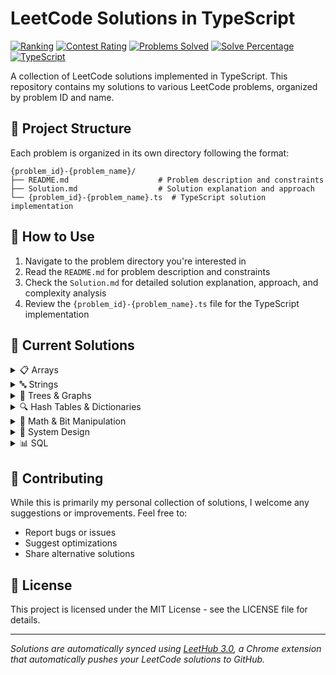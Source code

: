 # LeetCode Solutions in TypeScript

[![Ranking](https://img.shields.io/badge/dynamic/json?style=for-the-badge&labelColor=black&color=orange&label=Ranking&query=ranking&url=https%3A%2F%2Fleetcode-badge.vercel.app%2Fapi%2Fusers%2Ffuric&logo=leetcode&logoColor=yellow)](https://leetcode.com/furic/)
[![Contest Rating](https://img.shields.io/badge/dynamic/json?style=for-the-badge&labelColor=black&color=brightgreen&label=Contest%20Rating&query=rating&url=https%3A%2F%2Fleetcode-badge.vercel.app%2Fapi%2Fusers%2Ffuric&logo=leetcode&logoColor=yellow)](https://leetcode.com/furic/)
[![Problems Solved](https://img.shields.io/badge/dynamic/json?style=for-the-badge&labelColor=black&color=blue&label=Problems%20Solved&query=solvedOverTotal&url=https%3A%2F%2Fleetcode-badge.vercel.app%2Fapi%2Fusers%2Ffuric&logo=leetcode&logoColor=yellow)](https://leetcode.com/furic/)
[![Solve Percentage](https://img.shields.io/badge/dynamic/json?style=for-the-badge&labelColor=black&color=success&label=Solve%20Percentage&query=solvedPercentage&url=https%3A%2F%2Fleetcode-badge.vercel.app%2Fapi%2Fusers%2Ffuric&logo=leetcode&logoColor=yellow)](https://leetcode.com/furic/)
[![TypeScript](https://img.shields.io/badge/TypeScript-007ACC?style=for-the-badge&logo=typescript&logoColor=white)](https://www.typescriptlang.org/)

A collection of LeetCode solutions implemented in TypeScript. This repository contains my solutions to various LeetCode problems, organized by problem ID and name.

## 📁 Project Structure

Each problem is organized in its own directory following the format:
```
{problem_id}-{problem_name}/
├── README.md                    # Problem description and constraints
├── Solution.md                  # Solution explanation and approach
└── {problem_id}-{problem_name}.ts  # TypeScript solution implementation
```

## 🚀 How to Use

1. Navigate to the problem directory you're interested in
2. Read the `README.md` for problem description and constraints
3. Check the `Solution.md` for detailed solution explanation, approach, and complexity analysis
4. Review the `{problem_id}-{problem_name}.ts` file for the TypeScript implementation

## 📝 Current Solutions

<details>
<summary>📋 Arrays</summary>

<details>
<summary>Prefix Sum & Subarray/Product Problems</summary>
- [0713. Subarray Product Less Than K](./0713-subarray-product-less-than-k/)
- [2348. Number Of Zero Filled Subarrays](./2348-number-of-zero-filled-subarrays/)
- [3349. Adjacent Increasing Subarrays Detection I](./3349-adjacent-increasing-subarrays-detection-i/)
- [3350. Adjacent Increasing Subarrays Detection Ii](./3350-adjacent-increasing-subarrays-detection-ii/)
- [3539. Find Sum of Array Product of Magical Sequences](./3539-find-sum-of-array-product-of-magical-sequences/)
- [3542. Minimum Operations to Convert All Elements to Zero](./3542-minimum-operations-to-convert-all-elements-to-zero/)
- [3587. Minimum Adjacent Swaps To Alternate Parity](./3587-minimum-adjacent-swaps-to-alternate-parity/)
- [3599. Partition Array To Minimize Xor](./3599-partition-array-to-minimize-xor/)
- [3689. Maximum Total Subarray Value I](./3689-maximum-total-subarray-value-i/)
- [3719. Longest Balanced Subarray I](./3719-longest-balanced-subarray-i/)

</details>

<details>
<summary>Sorting, Pairing & Removal</summary>
- [0014. Longest Common Prefix](./0014-longest-common-prefix/)
- [0049. Group Anagrams](./0049-group-anagrams/)
- [0073. Set Matrix Zeroes](./0073-set-matrix-zeroes/)
- [0075. Sort Colors](./0075-sort-colors/)
- [0869. Reordered Power Of 2](./0869-reordered-power-of-2/)
- [0976. Largest Perimeter Triangle](./0976-largest-perimeter-triangle/)
- [1233. Remove Sub Folders From The Filesystem](./1233-remove-sub-folders-from-the-filesystem/)
- [2014. Longest Subsequence Repeated K Times](./2014-longest-subsequence-repeated-k-times/)
- [2099. Find Subsequence Of Length K With The Largest Sum](./2099-find-subsequence-of-length-k-with-the-largest-sum/)
- [2300. Successful Pairs Of Spells And Potions](./2300-successful-pairs-of-spells-and-potions/)
- [2327. Number Of People Aware Of A Secret](./2327-number-of-people-aware-of-a-secret/)
- [2402. Meeting Rooms Iii](./2402-meeting-rooms-iii/)
- [2406. Divide Intervals Into Minimum Number Of Groups](./2406-divide-intervals-into-minimum-number-of-groups/)
- [2410. Maximum Matching Of Players With Trainers](./2410-maximum-matching-of-players-with-trainers/)
- [2616. Minimize The Maximum Difference Of Pairs](./2616-minimize-the-maximum-difference-of-pairs/)
- [3362. Zero Array Transformation Iii](./3362-zero-array-transformation-iii/)
- [3397. Maximum Number Of Distinct Elements After Operations](./3397-maximum-number-of-distinct-elements-after-operations/)
- [3424. Minimum Cost To Make Arrays Identical](./3424-minimum-cost-to-make-arrays-identical/)
- [3507. Minimum Pair Removal to Sort Array I](./3507-minimum-pair-removal-to-sort-array-i/)
- [3510. Minimum Pair Removal to Sort Array II](./3510-minimum-pair-removal-to-sort-array-ii/)
- [3536. Maximum Product of Two Digits](./3536-maximum-product-of-two-digits/)
- [3538. Merge Operations For Minimum Travel Time](./3538-merge-operations-for-minimum-travel-time/)
- [3551. Minimum Swaps To Sort By Digit Sum](./3551-minimum-swaps-to-sort-by-digit-sum/)
- [3572. Maximize Ysum By Picking A Triplet Of Distinct Xvalues](./3572-maximize-ysum-by-picking-a-triplet-of-distinct-xvalues/)
- [3644. Maximum K To Sort A Permutation](./3644-maximum-k-to-sort-a-permutation/)
- [3649. Number Of Perfect Pairs](./3649-number-of-perfect-pairs/)
- [3668. Restore Finishing Order](./3668-restore-finishing-order/)
- [3727. Maximum Alternating Sum Of Squares](./3727-maximum-alternating-sum-of-squares/)

</details>

<details>
<summary>Counting, Frequency & Miscellaneous</summary>

<details>
<summary>Counting & Frequency</summary>

- [1128. Number Of Equivalent Domino Pairs](./1128-number-of-equivalent-domino-pairs/)
- [1498. Number of Subsequences That Satisfy the Given Sum Condition](./1498-number-of-subsequences-that-satisfy-the-given-sum-condition/)
- [1504. Count Submatrices With All Ones](./1504-count-submatrices-with-all-ones/)
- [1733. Minimum Number Of People To Teach](./1733-minimum-number-of-people-to-teach/)
- [1751. Maximum Number Of Events That Can Be Attended Ii](./1751-maximum-number-of-events-that-can-be-attended-ii/)
- [2210. Count Hills And Valleys In An Array](./2210-count-hills-and-valleys-in-an-array/)
- [2406. Divide Intervals Into Minimum Number of Groups](./2406-divide-intervals-into-minimum-number-of-groups/)
- [2409. Count Days Spent Together](./2409-count-days-spent-together/)
- [2549. Count Distinct Numbers On Board](./2549-count-distinct-numbers-on-board/)
- [3005. Count Elements With Maximum Frequency](./3005-count-elements-with-maximum-frequency/)
- [3343. Count Number Of Balanced Permutations](./3343-count-number-of-balanced-permutations/)
- [3346. Maximum Frequency Of An Element After Performing Operations I](./3346-maximum-frequency-of-an-element-after-performing-operations-i/)
- [3347. Maximum Frequency Of An Element After Performing Operations Ii](./3347-maximum-frequency-of-an-element-after-performing-operations-ii/)
- [3405. Count The Number Of Arrays With K Matching Adjacent Elements](./3405-count-the-number-of-arrays-with-k-matching-adjacent-elements/)
- [3442. Maximum Difference Between Even And Odd Frequency I](./3442-maximum-difference-between-even-and-odd-frequency-i/)
- [3448. Count Substrings Divisible By Last Digit](./3448-count-substrings-divisible-by-last-digit/)
- [3514. Number Of Unique Xor Triplets Ii](./3514-number-of-unique-xor-triplets-ii/)
- [3527. Find The Most Common Response](./3527-find-the-most-common-response/)
- [3529. Count Cells in Overlapping Horizontal and Vertical Substrings](./3529-count-cells-in-overlapping-horizontal-and-vertical-substrings/)
- [3531. Count Covered Buildings](./3531-count-covered-buildings/)
- [3569. Maximize Count Of Distinct Primes After Split](./3569-maximize-count-of-distinct-primes-after-split/)
- [3577. Count The Number Of Computer Unlocking Permutations](./3577-count-the-number-of-computer-unlocking-permutations/)
- [3583. Count Special Triplets](./3583-count-special-triplets/)
- [3589. Count Prime Gap Balanced Subarrays](./3589-count-prime-gap-balanced-subarrays/)
- [3591. Check If Any Element Has Prime Frequency](./3591-check-if-any-element-has-prime-frequency/)
- [3649. Number Of Perfect Pairs](./3649-number-of-perfect-pairs/)
- [3663. Find The Least Frequent Digit](./3663-find-the-least-frequent-digit/)
- [3692. Majority Frequency Characters](./3692-majority-frequency-characters/)
- [3704. Count No Zero Pairs That Sum To N](./3704-count-no-zero-pairs-that-sum-to-n/)
- [3729. Count Distinct Subarrays Divisible By K In Sorted Array](./3729-count-distinct-subarrays-divisible-by-k-in-sorted-array/)

</details>

<details>
<summary>Operations & Transformations</summary>

- [1290. Convert Binary Number in a Linked List to Integer](./1290-convert-binary-number-in-a-linked-list-to-integer/)
- [1298. Maximum Candies You Can Get from Boxes](./1298-maximum-candies-you-can-get-from-boxes/)
- [1323. Maximum 69 Number](./1323-maximum-69-number/)
- [1695. Maximum Erasure Value](./1695-maximum-erasure-value/)
- [1717. Maximum Score From Removing Substrings](./1717-maximum-score-from-removing-substrings/)
- [1792. Maximum Average Pass Ratio](./1792-maximum-average-pass-ratio/)
- [2016. Maximum Difference Between Increasing Elements](./2016-maximum-difference-between-increasing-elements/)
- [2163. Minimum Difference in Sums After Removal of Elements](./2163-minimum-difference-in-sums-after-removal-of-elements/)
- [2294. Partition Array Such That Maximum Difference Is K](./2294-partition-array-such-that-maximum-difference-is-k/)
- [2410. Maximum Matching of Players With Trainers](./2410-maximum-matching-of-players-with-trainers/)
- [2411. Smallest Subarrays With Maximum Bitwise OR](./2411-smallest-subarrays-with-maximum-bitwise-or/)
- [2566. Maximum Difference by Remapping a Digit](./2566-maximum-difference-by-remapping-a-digit/)
- [2616. Minimize the Maximum Difference of Pairs](./2616-minimize-the-maximum-difference-of-pairs/)
- [2918. Minimum Equal Sum of Two Arrays After Replacing Zeros](./2918-minimum-equal-sum-of-two-arrays-after-replacing-zeros/)
- [3085. Minimum Deletions To Make String K Special](./3085-minimum-deletions-to-make-string-k-special/)
- [3201. Find The Maximum Length Of Valid Subsequence I](./3201-find-the-maximum-length-of-valid-subsequence-i/)
- [3202. Find The Maximum Length Of Valid Subsequence Ii](./3202-find-the-maximum-length-of-valid-subsequence-ii/)
- [3355. Zero Array Transformation I](./3355-zero-array-transformation-i/)
- [3411. Maximum Subarray with Equal Products](./3411-maximum-subarray-with-equal-products/)
- [3423. Maximum Difference Between Adjacent Elements In A Circular Array](./3423-maximum-difference-between-adjacent-elements-in-a-circular-array/)
- [3424. Minimum Cost to Make Arrays Identical](./3424-minimum-cost-to-make-arrays-identical/)
- [3439. Reschedule Meetings for Maximum Free Time I](./3439-reschedule-meetings-for-maximum-free-time-i/)
- [3440. Reschedule Meetings for Maximum Free Time II](./3440-reschedule-meetings-for-maximum-free-time-ii/)
- [3480. Maximize Subarrays After Removing One Conflicting Pair](./3480-maximize-subarrays-after-removing-one-conflicting-pair/)
- [3487. Maximum Unique Subarray Sum After Deletion](./3487-maximum-unique-subarray-sum-after-deletion/)
- [3494. Find The Minimum Amount Of Time To Brew Potions](./3494-find-the-minimum-amount-of-time-to-brew-potions/)
- [3495. Minimum Operations To Make Array Elements Zero](./3495-minimum-operations-to-make-array-elements-zero/)
- [3502. Minimum Cost To Reach Every Position](./3502-minimum-cost-to-reach-every-position/)
- [3505. Minimum Operations To Make Elements Within K Subarrays Equal](./3505-minimum-operations-to-make-elements-within-k-subarrays-equal/)
- [3509. Maximum Product Of Subsequences With An Alternating Sum Equal To K](./3509-maximum-product-of-subsequences-with-an-alternating-sum-equal-to-k/)
- [3512. Minimum Operations to Make Array Sum Divisible by K](./3512-minimum-operations-to-make-array-sum-divisible-by-k/)
- [3542. Minimum Operations To Convert All Elements To Zero](./3542-minimum-operations-to-convert-all-elements-to-zero/)
- [3543. Maximum Weighted K Edge Path](./3543-maximum-weighted-k-edge-path/)
- [3545. Minimum Deletions For At Most K Distinct Characters](./3545-minimum-deletions-for-at-most-k-distinct-characters/)
- [3567. Minimum Absolute Difference in Sliding Submatrix](./3567-minimum-absolute-difference-in-sliding-submatrix/)
- [3568. Minimum Moves To Clean The Classroom](./3568-minimum-moves-to-clean-the-classroom/)
- [3572. Maximize Y Sum by Picking a Triplet of Distinct X Values](./3572-maximize-ysum-by-picking-a-triplet-of-distinct-xvalues/)
- [3576. Transform Array To All Equal Elements](./3576-transform-array-to-all-equal-elements/)
- [3584. Maximum Product of First and Last Elements of a Subsequence](./3584-maximum-product-of-first-and-last-elements-of-a-subsequence/)
- [3587. Minimum Adjacent Swaps to Alternate Parity](./3587-minimum-adjacent-swaps-to-alternate-parity/)
- [3588. Find Maximum Area Of A Triangle](./3588-find-maximum-area-of-a-triangle/)
- [3605. Minimum Stability Factor of Array](./3605-minimum-stability-factor-of-array/)
- [3609. Minimum Moves To Reach Target In Grid](./3609-minimum-moves-to-reach-target-in-grid/)
- [3644. Maximum K To Sort A Permutation](./3644-maximum-k-to-sort-a-permutation/)
- [3674. Minimum Operations To Equalize Array](./3674-minimum-operations-to-equalize-array/)
- [3679. Minimum Discards To Balance Inventory](./3679-minimum-discards-to-balance-inventory/)
- [3689. Maximum Total Subarray Value I](./3689-maximum-total-subarray-value-i/)
- [3698. Split Array With Minimum Difference](./3698-split-array-with-minimum-difference/)
- [3724. Minimum Operations To Transform Array](./3724-minimum-operations-to-transform-array/)

</details>

<details>
<summary>General Array Problems</summary>

- [2011. Final Value Of Variable After Performing Operations](./2011-final-value-of-variable-after-performing-operations/)
- [2273. Find Resultant Array After Removing Anagrams](./2273-find-resultant-array-after-removing-anagrams/)
- [2598. Smallest Missing Non Negative Integer After Operations](./2598-smallest-missing-non-negative-integer-after-operations/)
- [3147. Taking Maximum Energy From The Mystic Dungeon](./3147-taking-maximum-energy-from-the-mystic-dungeon/)

</details>

<details>
<summary>General Array Problems</summary>

- [0001. Two Sum](./0001-two-sum/)
- [0002. Add Two Numbers](./0002-add-two-numbers/)
- [0118. Pascal's Triangle](./0118-pascals-triangle/)
- [0166. Fraction To Recurring Decimal](./0166-fraction-to-recurring-decimal/)
- [0440. K Th Smallest In Lexicographical Order](./0440-k-th-smallest-in-lexicographical-order/)
- [0594. Longest Harmonious Subsequence](./0594-longest-harmonious-subsequence/)
- [0679. 24 Game](./0679-24-game/)
- [0767. Reorganize String](./0767-reorganize-string/)
- [0808. Soup Servings](./0808-soup-servings/)
- [0904. Fruit Into Baskets](./0904-fruit-into-baskets/)
- [1304. Find N Unique Integers Sum Up To Zero](./1304-find-n-unique-integers-sum-up-to-zero/)
- [1394. Find Lucky Integer In An Array](./1394-find-lucky-integer-in-an-array/)
- [1488. Avoid Flood In The City](./1488-avoid-flood-in-the-city/)
- [1518. Water Bottles](./1518-water-bottles/)
- [1550. Three Consecutive Odds](./1550-three-consecutive-odds/)
- [1865. Finding Pairs With a Certain Sum](./1865-finding-pairs-with-a-certain-sum/)
- [1900. The Earliest And Latest Rounds Where Players Compete](./1900-the-earliest-and-latest-rounds-where-players-compete/)
- [1920. Build Array from Permutation](./1920-build-array-from-permutation/)
- [1930. Unique Length 3 Palindromic Subsequences](./1930-unique-length-3-palindromic-subsequences/)
- [1931. Painting A Grid With Three Different Colors](./1931-painting-a-grid-with-three-different-colors/)
- [2040. Kth Smallest Product of Two Sorted Arrays](./2040-kth-smallest-product-of-two-sorted-arrays/)
- [2048. Next Greater Numerically Balanced Number](./2048-next-greater-numerically-balanced-number/)
- [2081. Sum of k-Mirror Numbers](./2081-sum-of-k-mirror-numbers/)
- [2094. Finding 3-Digit Even Numbers](./2094-finding-3-digit-even-numbers/)
- [2115. Find All Possible Recipes From Given Supplies](./2115-find-all-possible-recipes-from-given-supplies/)
- [2131. Longest Palindrome By Concatenating Two Letter Words](./2131-longest-palindrome-by-concatenating-two-letter-words/)
- [2138. Divide a String Into Groups of Size k](./2138-divide-a-string-into-groups-of-size-k/)
- [2200. Find All K-Distant Indices in an Array](./2200-find-all-k-distant-indices-in-an-array/)
- [2235. Add Two Integers](./2235-add-two-integers/)
- [2300. Successful Pairs Of Spells And Potions](./2300-successful-pairs-of-spells-and-potions/)
- [2402. Meeting Rooms III](./2402-meeting-rooms-iii/)
- [2425. Bitwise XOR of All Pairings](./2425-bitwise-xor-of-all-pairings/)
- [2561. Rearranging Fruits](./2561-rearranging-fruits/)
- [2894. Divisible and Non-divisible Sums Difference](./2894-divisible-and-non-divisible-sums-difference/)
- [2900. Longest Unequal Adjacent Groups Subsequence I](./2900-longest-unequal-adjacent-groups-subsequence-i/)
- [2901. Longest Unequal Adjacent Groups Subsequence Ii](./2901-longest-unequal-adjacent-groups-subsequence-ii/)
- [2966. Divide Array Into Arrays With Max Difference](./2966-divide-array-into-arrays-with-max-difference/)
- [3100. Water Bottles Ii](./3100-water-bottles-ii/)
- [3438. Find Valid Pair Of Adjacent Digits In String](./3438-find-valid-pair-of-adjacent-digits-in-string/)
- [3447. Assign Elements To Groups With Constraints](./3447-assign-elements-to-groups-with-constraints/)
- [3479. Fruits into Baskets III](./3479-fruits-into-baskets-iii/)
- [3508. Implement Router](./3508-implement-router/)
- [3516. Find Closest Person](./3516-find-closest-person/)
- [3528. Unit Conversion I](./3528-unit-conversion-i/)
- [3533. Concatenated Divisibility](./3533-concatenated-divisibility/)
- [3534. Path Existence Queries In A Graph Ii](./3534-path-existence-queries-in-a-graph-ii/)
- [3537. Fill a Special Grid](./3537-fill-a-special-grid/)
- [3539. Find Sum Of Array Product Of Magical Sequences](./3539-find-sum-of-array-product-of-magical-sequences/)
- [3541. Find Most Frequent Vowel And Consonant](./3541-find-most-frequent-vowel-and-consonant/)
- [3544. Subtree Inversion Sum](./3544-subtree-inversion-sum/)
- [3566. Partition Array into Two Equal Product Subsets](./3566-partition-array-into-two-equal-product-subsets/)
- [3573. Best Time To Buy And Sell Stock V](./3573-best-time-to-buy-and-sell-stock-v/)
- [3590. Kth Smallest Path Xor Sum](./3590-kth-smallest-path-xor-sum/)
- [3592. Inverse Coin Change](./3592-inverse-coin-change/)
- [3606. Coupon Code Validator](./3606-coupon-code-validator/)
- [3664. Two Letter Card Game](./3664-two-letter-card-game/)
- [3668. Restore Finishing Order](./3668-restore-finishing-order/)
- [3669. Balanced K Factor Decomposition](./3669-balanced-k-factor-decomposition/)
- [3694. Distinct Points Reachable After Substring Removal](./3694-distinct-points-reachable-after-substring-removal/)
- [3701. Compute Alternating Sum](./3701-compute-alternating-sum/)
- [3718. Smallest Missing Multiple Of K](./3718-smallest-missing-multiple-of-k/)
- [3728. Stable Subarrays With Equal Boundary And Interior Sum](./3728-stable-subarrays-with-equal-boundary-and-interior-sum/)

</details>

</details>

<details>
<summary>Matrix Problems</summary>
- [0036. Valid Sudoku](./0036-valid-sudoku/)
- [0054. Spiral Matrix](./0054-spiral-matrix/)
- [0059. Spiral Matrix II](./0059-spiral-matrix-ii/)
- [0073. Set Matrix Zeroes](./0073-set-matrix-zeroes/)
- [0200. Number Of Islands](./0200-number-of-islands/)
- [0407. Trapping Rain Water Ii](./0407-trapping-rain-water-ii/)
- [0417. Pacific Atlantic Water Flow](./0417-pacific-atlantic-water-flow/)
- [0778. Swim In Rising Water](./0778-swim-in-rising-water/)
- [0885. Spiral Matrix III](./0885-spiral-matrix-iii/)
- [2326. Spiral Matrix IV](./2326-spiral-matrix-iv/)
- [3000. Maximum Area Of Longest Diagonal Rectangle](./3000-maximum-area-of-longest-diagonal-rectangle/)
- [3195. Find The Minimum Area To Cover All Ones I](./3195-find-the-minimum-area-to-cover-all-ones-i/)
- [3341. Find Minimum Time To Reach Last Room I](./3341-find-minimum-time-to-reach-last-room-i/)
- [3342. Find Minimum Time To Reach Last Room Ii](./3342-find-minimum-time-to-reach-last-room-ii/)
- [3363. Find The Maximum Number Of Fruits Collected](./3363-find-the-maximum-number-of-fruits-collected/)
- [3426. Manhattan Distances Of All Arrangements Of Pieces](./3426-manhattan-distances-of-all-arrangements-of-pieces/)
- [3446. Sort Matrix by Diagonals](./3446-sort-matrix-by-diagonals/)
- [3459. Length Of Longest V Shaped Diagonal Segment](./3459-length-of-longest-v-shaped-diagonal-segment/)
- [3529. Count Cells In Overlapping Horizontal And Vertical Substrings](./3529-count-cells-in-overlapping-horizontal-and-vertical-substrings/)
- [3537. Fill A Special Grid](./3537-fill-a-special-grid/)
- [3552. Grid Teleportation Traversal](./3552-grid-teleportation-traversal/)
- [3567. Minimum Absolute Difference In Sliding Submatrix](./3567-minimum-absolute-difference-in-sliding-submatrix/)
- [3603. Minimum Cost Path With Alternating Directions Ii](./3603-minimum-cost-path-with-alternating-directions-ii/)
- [3643. Flip Square Submatrix Vertically](./3643-flip-square-submatrix-vertically/)

</details>

<details>
<summary>Two-Pointer & Sliding Window</summary>
- [0011. Container With Most Water](./0011-container-with-most-water/)
- [0013. Roman To Integer](./0013-roman-to-integer/)
- [0015. 3Sum](./0015-3sum/)
- [0120. Triangle](./0120-triangle/)
- [0135. Candy](./0135-candy/)
- [0165. Compare Version Numbers](./0165-compare-version-numbers/)
- [0326. Power Of Three](./0326-power-of-three/)
- [0837. New 21 Game](./0837-new-21-game/)
- [0904. Fruit Into Baskets](./0904-fruit-into-baskets/)
- [1249. Minimum Remove to Make Valid Parentheses](./1249-minimum-remove-to-make-valid-parentheses/)
- [1353. Maximum Number Of Events That Can Be Attended](./1353-maximum-number-of-events-that-can-be-attended/)
- [1493. Longest Subarray Of 1s After Deleting One Element](./1493-longest-subarray-of-1s-after-deleting-one-element/)
- [1498. Number Of Subsequences That Satisfy The Given Sum Condition](./1498-number-of-subsequences-that-satisfy-the-given-sum-condition/)
- [1695. Maximum Erasure Value](./1695-maximum-erasure-value/)
- [1751. Maximum Number Of Events That Can Be Attended Ii](./1751-maximum-number-of-events-that-can-be-attended-ii/)
- [2040. Kth Smallest Product Of Two Sorted Arrays](./2040-kth-smallest-product-of-two-sorted-arrays/)
- [2163. Minimum Difference In Sums After Removal Of Elements](./2163-minimum-difference-in-sums-after-removal-of-elements/)
- [2438. Range Product Queries Of Powers](./2438-range-product-queries-of-powers/)
- [3021. Alice And Bob Playing Flower Game](./3021-alice-and-bob-playing-flower-game/)
- [3027. Find The Number Of Ways To Place People Ii](./3027-find-the-number-of-ways-to-place-people-ii/)
- [3197. Find The Minimum Area To Cover All Ones Ii](./3197-find-the-minimum-area-to-cover-all-ones-ii/)
- [3439. Reschedule Meetings For Maximum Free Time I](./3439-reschedule-meetings-for-maximum-free-time-i/)
- [3477. Fruits Into Baskets Ii](./3477-fruits-into-baskets-ii/)
- [3479. Fruits Into Baskets Iii](./3479-fruits-into-baskets-iii/)
- [3608. Minimum Time For K Connected Components](./3608-minimum-time-for-k-connected-components/)
- [3690. Split And Merge Array Transformation](./3690-split-and-merge-array-transformation/)
- [3698. Split Array With Minimum Difference](./3698-split-array-with-minimum-difference/)
- [3727. Maximum Alternating Sum Of Squares](./3727-maximum-alternating-sum-of-squares/)

</details>

<details>
<summary>Dynamic Programming</summary>
- [0790. Domino and Tromino Tiling](./0790-domino-and-tromino-tiling/)
- [1039. Minimum Score Triangulation Of Polygon](./1039-minimum-score-triangulation-of-polygon/)
- [1432. Max Difference You Can Get From Changing an Integer](./1432-max-difference-you-can-get-from-changing-an-integer/)
- [2787. Ways To Express An Integer As Sum Of Powers](./2787-ways-to-express-an-integer-as-sum-of-powers/)
- [3202. Find The Maximum Length Of Valid Subsequence Ii](./3202-find-the-maximum-length-of-valid-subsequence-ii/)
- [3573. Best Time To Buy And Sell Stock V](./3573-best-time-to-buy-and-sell-stock-v/)
- [3592. Inverse Coin Change](./3592-inverse-coin-change/)
- [3652. Best Time To Buy And Sell Stock Using Strategy](./3652-best-time-to-buy-and-sell-stock-using-strategy/)
- [3693. Climbing Stairs Ii](./3693-climbing-stairs-ii/)

</details>

</details>

<details>
<summary>🔤 Strings</summary>

### String Manipulation

<details>
<summary>Lexicographical & Ordering</summary>

- [0386. Lexicographical Numbers](./0386-lexicographical-numbers/)
- [1061. Lexicographically Smallest Equivalent String](./1061-lexicographically-smallest-equivalent-string/)
- [2434. Using a Robot to Print the Lexicographically Smallest String](./2434-using-a-robot-to-print-the-lexicographically-smallest-string/)
- [3170. Lexicographically Minimum String After Removing Stars](./3170-lexicographically-minimum-string-after-removing-stars/)
- [3403. Find the Lexicographically Largest String from the Box I](./3403-find-the-lexicographically-largest-string-from-the-box-i/)
- [3722. Lexicographically Smallest String After Reverse](./3722-lexicographically-smallest-string-after-reverse/)

</details>

<details>
<summary>String Transformations & Operations</summary>

- [1768. Merge Strings Alternately](./1768-merge-strings-alternately/)
- [2138. Divide A String Into Groups Of Size K](./2138-divide-a-string-into-groups-of-size-k/)
- [3330. Find the Original Typed String I](./3330-find-the-original-typed-string-i/)
- [3333. Find the Original Typed String II](./3333-find-the-original-typed-string-ii/)
- [3335. Total Characters in String After Transformations I](./3335-total-characters-in-string-after-transformations-i/)
- [3337. Total Characters in String After Transformations II](./3337-total-characters-in-string-after-transformations-ii/)
- [3675. Minimum Operations To Transform String](./3675-minimum-operations-to-transform-string/)

</details>

<details>
<summary>Palindromes & Subsequences</summary>

- [1930. Unique Length-3 Palindromic Subsequences](./1930-unique-length-3-palindromic-subsequences/)
- [2131. Longest Palindrome by Concatenating Two Letter Words](./2131-longest-palindrome-by-concatenating-two-letter-words/)
- [2311. Longest Binary Subsequence Less Than or Equal to K](./2311-longest-binary-subsequence-less-than-or-equal-to-k/)
- [3504. Longest Palindrome After Substring Concatenation II](./3504-longest-palindrome-after-substring-concatenation-ii/)
- [3517. Smallest Palindromic Rearrangement I](./3517-smallest-palindromic-rearrangement-i/)
- [3702. Longest Subsequence With Non Zero Bitwise Xor](./3702-longest-subsequence-with-non-zero-bitwise-xor/)

</details>

<details>
<summary>Vowels & Character Patterns</summary>

- [2785. Sort Vowels In A String](./2785-sort-vowels-in-a-string/)
- [2942. Find Words Containing Character](./2942-find-words-containing-character/)
- [3136. Valid Word](./3136-valid-word/)
- [3227. Vowels Game In A String](./3227-vowels-game-in-a-string/)
- [3306. Count of Substrings Containing Every Vowel and K Consonants II](./3306-count-of-substrings-containing-every-vowel-and-k-consonants-ii/)

</details>

<details>
<summary>String Matching & Substrings</summary>

- [1717. Maximum Score From Removing Substrings](./1717-maximum-score-from-removing-substrings/)
- [3085. Minimum Deletions to Make String K-Special](./3085-minimum-deletions-to-make-string-k-special/)
- [3448. Count Substrings Divisible by Last Digit](./3448-count-substrings-divisible-by-last-digit/)
- [3545. Minimum Deletions for at Most K Distinct Characters](./3545-minimum-deletions-for-at-most-k-distinct-characters/)
- [3557. Find Maximum Number of Non-Intersecting Substrings](./3557-find-maximum-number-of-non-intersecting-substrings/)
- [3598. Longest Common Prefix Between Adjacent Strings After Removals](./3598-longest-common-prefix-between-adjacent-strings-after-removals/)
- [3703. Remove K Balanced Substrings](./3703-remove-k-balanced-substrings/)
- [3707. Equal Score Substrings](./3707-equal-score-substrings/)

</details>

<details>
<summary>Digit & Number Strings</summary>

- [1323. Maximum 69 Number](./1323-maximum-69-number/)
- [2264. Largest 3 Same Digit Number In String](./2264-largest-3-same-digit-number-in-string/)
- [2566. Maximum Difference By Remapping A Digit](./2566-maximum-difference-by-remapping-a-digit/)
- [3438. Find Valid Pair of Adjacent Digits in String](./3438-find-valid-pair-of-adjacent-digits-in-string/)
- [3461. Check If Digits Are Equal In String After Operations I](./3461-check-if-digits-are-equal-in-string-after-operations-i/)
- [3550. Smallest Index with Digit Sum Equal to Index](./3550-smallest-index-with-digit-sum-equal-to-index/)
- [3551. Minimum Swaps to Sort by Digit Sum](./3551-minimum-swaps-to-sort-by-digit-sum/)
- [3556. Sum of Largest Prime Substrings](./3556-sum-of-largest-prime-substrings/)
- [3697. Compute Decimal Representation](./3697-compute-decimal-representation/)
- [3720. Lexicographically Smallest Permutation Greater Than Target](./3720-lexicographically-smallest-permutation-greater-than-target/)
- [3723. Maximize Sum Of Squares Of Digits](./3723-maximize-sum-of-squares-of-digits/)
- [3726. Remove Zeros In Decimal Representation](./3726-remove-zeros-in-decimal-representation/)

</details>

<details>
<summary>String Games & Encoding</summary>

- [3304. Find The K Th Character In String Game I](./3304-find-the-k-th-character-in-string-game-i/)
- [3307. Find The K Th Character In String Game Ii](./3307-find-the-k-th-character-in-string-game-ii/)
- [3582. Generate Tag for Video Caption](./3582-generate-tag-for-video-caption/)
- [3597. Partition String](./3597-partition-string/)
- [3602. Hexadecimal and Hexatrigesimal Conversion](./3602-hexadecimal-and-hexatrigesimal-conversion/)

</details>

<details>
<summary>File & Path Operations</summary>

- [1233. Remove Sub-Folders from the Filesystem](./1233-remove-sub-folders-from-the-filesystem/)
- [1948. Delete Duplicate Folders in System](./1948-delete-duplicate-folders-in-system/)

</details>

<details>
<summary>Validation & Parsing</summary>

- [0020. Valid Parentheses](./0020-valid-parentheses/)
- [2667. Create Hello World Function](./2667-create-hello-world-function/)

</details>


<details>
<summary>Strings & Palindromes</summary>

- [0009. Palindrome Number](./0009-palindrome-number/)
- [0020. Valid Parentheses](./0020-valid-parentheses/)
- [0165. Compare Version Numbers](./0165-compare-version-numbers/)
- [0767. Reorganize String](./0767-reorganize-string/)
- [1935. Maximum Number Of Words You Can Type](./1935-maximum-number-of-words-you-can-type/)
- [2014. Longest Subsequence Repeated k Times](./2014-longest-subsequence-repeated-k-times/)
- [2081. Sum Of K Mirror Numbers](./2081-sum-of-k-mirror-numbers/)
- [2264. Largest 3 Same Digit Number In String](./2264-largest-3-same-digit-number-in-string/)
- [3136. Valid Word](./3136-valid-word/)
- [3304. Find the K-th Character in String Game I](./3304-find-the-k-th-character-in-string-game-i/)
- [3307. Find the K-th Character in String Game II](./3307-find-the-k-th-character-in-string-game-ii/)
- [3440. Reschedule Meetings For Maximum Free Time Ii](./3440-reschedule-meetings-for-maximum-free-time-ii/)
- [3503. Longest Palindrome After Substring Concatenation I](./3503-longest-palindrome-after-substring-concatenation-i/)
- [3504. Longest Palindrome After Substring Concatenation II](./3504-longest-palindrome-after-substring-concatenation-ii/)
- [3517. Smallest Palindromic Rearrangement I](./3517-smallest-palindromic-rearrangement-i/)
- [3598. Longest Common Prefix Between Adjacent Strings After Removals](./3598-longest-common-prefix-between-adjacent-strings-after-removals/)
- [3606. Coupon Code Validator](./3606-coupon-code-validator/)
- [3664. Two Letter Card Game](./3664-two-letter-card-game/)

</details>

</details>

<details>
<summary>🌳 Trees & Graphs</summary>

### Tree & Graph Problems
- [0124. Binary Tree Maximum Path Sum](./0124-binary-tree-maximum-path-sum/)
- [0199. Binary Tree Right Side View](./0199-binary-tree-right-side-view/)
- [0200. Number of Islands](./0200-number-of-islands/)
- [0386. Lexicographical Numbers](./0386-lexicographical-numbers/)
- [0543. Diameter of Binary Tree](./0543-diameter-of-binary-tree/)
- [0909. Snakes and Ladders](./0909-snakes-and-ladders/)
- [1353. Maximum Number of Events That Can Be Attended](./1353-maximum-number-of-events-that-can-be-attended/)
- [1857. Largest Color Value In A Directed Graph](./1857-largest-color-value-in-a-directed-graph/)
- [2322. Minimum Score After Removals on a Tree](./2322-minimum-score-after-removals-on-a-tree/)
- [2359. Find Closest Node to Given Two Nodes](./2359-find-closest-node-to-given-two-nodes/)
- [2561. Rearranging Fruits](./2561-rearranging-fruits/)
- [3068. Find the Maximum Sum of Node Values](./3068-find-the-maximum-sum-of-node-values/)
- [3341. Find Minimum Time to Reach Last Room I](./3341-find-minimum-time-to-reach-last-room-i/)
- [3342. Find Minimum Time to Reach Last Room II](./3342-find-minimum-time-to-reach-last-room-ii/)
- [3372. Maximize the Number of Target Nodes After Connecting Trees I](./3372-maximize-the-number-of-target-nodes-after-connecting-trees-i/)
- [3373. Maximize the Number of Target Nodes After Connecting Trees II](./3373-maximize-the-number-of-target-nodes-after-connecting-trees-ii/)
- [3425. Longest Special Path](./3425-longest-special-path/)
- [3426. Manhattan Distances of All Arrangements of Pieces](./3426-manhattan-distances-of-all-arrangements-of-pieces/)
- [3515. Shortest Path in a Weighted Tree](./3515-shortest-path-in-a-weighted-tree/)
- [3516. Find Closest Person](./3516-find-closest-person/)
- [3530. Maximum Profit from Valid Topological Order in DAG](./3530-maximum-profit-from-valid-topological-order-in-dag/)
- [3532. Path Existence Queries in a Graph I](./3532-path-existence-queries-in-a-graph-i/)
- [3533. Concatenated Divisibility](./3533-concatenated-divisibility/)
- [3534. Path Existence Queries in a Graph II](./3534-path-existence-queries-in-a-graph-ii/)
- [3538. Merge Operations for Minimum Travel Time](./3538-merge-operations-for-minimum-travel-time/)
- [3543. Maximum Weighted K Edge Path](./3543-maximum-weighted-k-edge-path/)
- [3544. Subtree Inversion Sum](./3544-subtree-inversion-sum/)
- [3558. Number of Ways to Assign Edge Weights I](./3558-number-of-ways-to-assign-edge-weights-i/)
- [3585. Find Weighted Median Node in Tree](./3585-find-weighted-median-node-in-tree/)
- [3590. Kth Smallest Path XOR Sum](./3590-kth-smallest-path-xor-sum/)
- [3593. Minimum Increments to Equalize Leaf Paths](./3593-minimum-increments-to-equalize-leaf-paths/)
- [3594. Minimum Time to Transport All Individuals](./3594-minimum-time-to-transport-all-individuals/)
- [3599. Partition Array to Minimize XOR](./3599-partition-array-to-minimize-xor/)
- [3600. Maximize Spanning Tree Stability with Upgrades](./3600-maximize-spanning-tree-stability-with-upgrades/)
- [3603. Minimum Cost Path with Alternating Directions II](./3603-minimum-cost-path-with-alternating-directions-ii/)
- [3604. Minimum Time to Reach Destination in Directed Graph](./3604-minimum-time-to-reach-destination-in-directed-graph/)
- [3607. Power Grid Maintenance](./3607-power-grid-maintenance/)
- [3608. Minimum Time for K Connected Components](./3608-minimum-time-for-k-connected-components/)

</details>

<details>
<summary>🔍 Hash Tables & Dictionaries</summary>

- [0146. LRU Cache](./0146-lru-cache/)
- [0166. Fraction To Recurring Decimal](./0166-fraction-to-recurring-decimal/)
- [0966. Vowel Spellchecker](./0966-vowel-spellchecker/)
- [1366. Rank Teams by Votes](./1366-rank-teams-by-votes/)
- [1394. Find Lucky Integer in an Array](./1394-find-lucky-integer-in-an-array/)
- [2115. Find All Possible Recipes from Given Supplies](./2115-find-all-possible-recipes-from-given-supplies/)
- [3442. Maximum Difference Between Even and Odd Frequency I](./3442-maximum-difference-between-even-and-odd-frequency-i/)
- [3445. Maximum Difference Between Even and Odd Frequency II](./3445-maximum-difference-between-even-and-odd-frequency-ii/)
- [3477. Fruits into Baskets II](./3477-fruits-into-baskets-ii/)

</details>

<details>
<summary>🔢 Math & Bit Manipulation</summary>

### Bit Manipulation
- [0231. Power Of Two](./0231-power-of-two/)
- [0342. Power Of Four](./0342-power-of-four/)
- [0869. Reordered Power Of 2](./0869-reordered-power-of-2/)
- [1716. Calculate Money In Leetcode Bank](./1716-calculate-money-in-leetcode-bank/)
- [1935. Maximum Number Of Words You Can Type](./1935-maximum-number-of-words-you-can-type/)
- [2311. Longest Binary Subsequence Less Than Or Equal To K](./2311-longest-binary-subsequence-less-than-or-equal-to-k/)
- [2411. Smallest Subarrays With Maximum Bitwise Or](./2411-smallest-subarrays-with-maximum-bitwise-or/)
- [2425. Bitwise Xor Of All Pairings](./2425-bitwise-xor-of-all-pairings/)
- [2918. Minimum Equal Sum Of Two Arrays After Replacing Zeros](./2918-minimum-equal-sum-of-two-arrays-after-replacing-zeros/)
- [3003. Maximize The Number Of Partitions After Operations](./3003-maximize-the-number-of-partitions-after-operations/)
- [3349. Adjacent Increasing Subarrays Detection I](./3349-adjacent-increasing-subarrays-detection-i/)
- [3513. Number of Unique XOR Triplets I](./3513-number-of-unique-xor-triplets-i/)
- [3514. Number of Unique XOR Triplets II](./3514-number-of-unique-xor-triplets-ii/)
- [3530. Maximum Profit From Valid Topological Order In Dag](./3530-maximum-profit-from-valid-topological-order-in-dag/)
- [3566. Partition Array Into Two Equal Product Subsets](./3566-partition-array-into-two-equal-product-subsets/)
- [3568. Minimum Moves To Clean The Classroom](./3568-minimum-moves-to-clean-the-classroom/)
- [3590. Kth Smallest Path Xor Sum](./3590-kth-smallest-path-xor-sum/)
- [3594. Minimum Time To Transport All Individuals](./3594-minimum-time-to-transport-all-individuals/)
- [3599. Partition Array To Minimize Xor](./3599-partition-array-to-minimize-xor/)
- [3604. Minimum Time To Reach Destination In Directed Graph](./3604-minimum-time-to-reach-destination-in-directed-graph/)
- [3605. Minimum Stability Factor Of Array](./3605-minimum-stability-factor-of-array/)
- [3688. Bitwise Or Of Even Numbers In An Array](./3688-bitwise-or-of-even-numbers-in-an-array/)
- [3702. Longest Subsequence With Non Zero Bitwise Xor](./3702-longest-subsequence-with-non-zero-bitwise-xor/)

### Pure Math
- [0002. Add Two Numbers](./0002-add-two-numbers/)
- [0118. Pascals Triangle](./0118-pascals-triangle/)
- [0120. Triangle](./0120-triangle/)
- [0812. Largest Triangle Area](./0812-largest-triangle-area/)
- [0909. Snakes And Ladders](./0909-snakes-and-ladders/)
- [1304. Find N Unique Integers Sum Up To Zero](./1304-find-n-unique-integers-sum-up-to-zero/)
- [1317. Convert Integer To The Sum Of Two No Zero Integers](./1317-convert-integer-to-the-sum-of-two-no-zero-integers/)
- [2081. Sum Of K Mirror Numbers](./2081-sum-of-k-mirror-numbers/)
- [2163. Minimum Difference In Sums After Removal Of Elements](./2163-minimum-difference-in-sums-after-removal-of-elements/)
- [2197. Replace Non Coprime Numbers In Array](./2197-replace-non-coprime-numbers-in-array/)
- [2221. Find Triangular Sum Of An Array](./2221-find-triangular-sum-of-an-array/)
- [2235. Add Two Integers](./2235-add-two-integers/)
- [2787. Ways To Express An Integer As Sum Of Powers](./2787-ways-to-express-an-integer-as-sum-of-powers/)
- [2918. Minimum Equal Sum Of Two Arrays After Replacing Zeros](./2918-minimum-equal-sum-of-two-arrays-after-replacing-zeros/)
- [3068. Find The Maximum Sum Of Node Values](./3068-find-the-maximum-sum-of-node-values/)
- [3411. Maximum Subarray With Equal Products](./3411-maximum-subarray-with-equal-products/)
- [3443. Maximum Manhattan Distance After K Changes](./3443-maximum-manhattan-distance-after-k-changes/)
- [3487. Maximum Unique Subarray Sum After Deletion](./3487-maximum-unique-subarray-sum-after-deletion/)
- [3509. Maximum Product of Subsequences with an Alternating Sum Equal to K](./3509-maximum-product-of-subsequences-with-an-alternating-sum-equal-to-k/)
- [3512. Minimum Operations To Make Array Sum Divisible By K](./3512-minimum-operations-to-make-array-sum-divisible-by-k/)
- [3533. Concatenated Divisibility](./3533-concatenated-divisibility/)
- [3539. Find Sum Of Array Product Of Magical Sequences](./3539-find-sum-of-array-product-of-magical-sequences/)
- [3556. Sum Of Largest Prime Substrings](./3556-sum-of-largest-prime-substrings/)
- [3572. Maximize Ysum By Picking A Triplet Of Distinct Xvalues](./3572-maximize-ysum-by-picking-a-triplet-of-distinct-xvalues/)
- [3574. Maximize Subarray Gcd Score](./3574-maximize-subarray-gcd-score/)
- [3588. Find Maximum Area Of A Triangle](./3588-find-maximum-area-of-a-triangle/)
- [3589. Count Prime Gap Balanced Subarrays](./3589-count-prime-gap-balanced-subarrays/)
- [3591. Check If Any Element Has Prime Frequency](./3591-check-if-any-element-has-prime-frequency/)
- [3602. Hexadecimal And Hexatrigesimal Conversion](./3602-hexadecimal-and-hexatrigesimal-conversion/)
- [3701. Compute Alternating Sum](./3701-compute-alternating-sum/)

</details>

<details>
<summary>💾 System Design</summary>

- [0146. Lru Cache](./0146-lru-cache/)
- [1290. Convert Binary Number In A Linked List To Integer](./1290-convert-binary-number-in-a-linked-list-to-integer/)
- [1792. Maximum Average Pass Ratio](./1792-maximum-average-pass-ratio/)
- [1865. Finding Pairs With A Certain Sum](./1865-finding-pairs-with-a-certain-sum/)
- [1912. Design Movie Rental System](./1912-design-movie-rental-system/)
- [2043. Simple Bank System](./2043-simple-bank-system/)
- [2353. Design A Food Rating System](./2353-design-a-food-rating-system/)
- [3408. Design Task Manager](./3408-design-task-manager/)
- [3484. Design Spreadsheet](./3484-design-spreadsheet/)
- [3508. Implement Router](./3508-implement-router/)

</details>

<details>
<summary>📊 SQL</summary>

- [3421. Find Students Who Improved](./3421-find-students-who-improved/)
- [3570. Find Books with No Available Copies](./3570-find-books-with-no-available-copies/)

</details>

## 🤝 Contributing

While this is primarily my personal collection of solutions, I welcome any suggestions or improvements. Feel free to:

- Report bugs or issues
- Suggest optimizations
- Share alternative solutions

## 📄 License

This project is licensed under the MIT License - see the LICENSE file for details.

---

*Solutions are automatically synced using [LeetHub 3.0](https://github.com/raphaelheinz/LeetHub-3.0), a Chrome extension that automatically pushes your LeetCode solutions to GitHub.*
